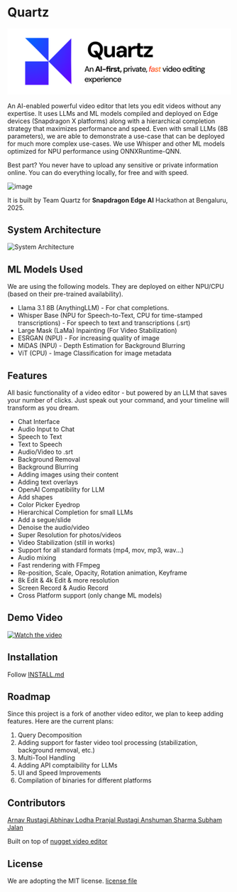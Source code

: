 # Quartz
![Quartz Banner](./banner.png)

An AI-enabled powerful video editor that lets you edit videos without any expertise. It uses LLMs and ML models compiled and deployed on Edge devices (Snapdragon X platforms) along with a hierarchical completion strategy that maximizes performance and speed. Even with small LLMs (8B parameters), we are able to demonstrate a use-case that can be deployed for much more complex use-cases. We use Whisper and other ML models optimized for NPU performance using ONNXRuntime-QNN.

Best part? You never have to upload any sensitive or private information online. You can do everything locally, for free and with speed.

![image](https://github.com/user-attachments/assets/78b6e96a-b642-49d6-9832-3df712e1dda2)

It is built by Team Quartz for **Snapdragon Edge AI** Hackathon at Bengaluru, 2025.


## System Architecture
![System Architecture](https://github.com/user-attachments/assets/42a349c7-2bf0-4229-9183-488c42377c72)

## ML Models Used

We are using the following models. They are deployed on either NPU/CPU (based on their pre-trained availability).
- Llama 3.1 8B (AnythingLLM) - For chat completions.
- Whisper Base (NPU for Speech-to-Text, CPU for time-stamped transcriptions) - For speech to text and transcriptions (.srt)
- Large Mask (LaMa) Inpainting (For Video Stabilization)
- ESRGAN (NPU) - For increasing quality of image
- MiDAS (NPU) - Depth Estimation for Background Blurring 
- ViT (CPU) - Image Classification for image metadata  
## Features
All basic functionality of a video editor - but powered by an LLM that saves your number of clicks. Just speak out your command, and your timeline will transform as you dream.

- Chat Interface
- Audio Input to Chat
- Speech to Text
- Text to Speech
- Audio/Video to .srt
- Background Removal
- Background Blurring
- Adding images using their content
- Adding text overlays 
- OpenAI Compatibility for LLM
- Add shapes
- Color Picker Eyedrop
- Hierarchical Completion for small LLMs
- Add a segue/slide
- Denoise the audio/video
- Super Resolution for photos/videos
- Video Stabilization (still in works)
- Support for all standard formats (mp4, mov, mp3, wav...)
- Audio mixing
- Fast rendering with FFmpeg
- Re-position, Scale, Opacity, Rotation animation, Keyframe
- 8k Edit & 4k Edit & more resolution
- Screen Record & Audio Record
- Cross Platform support (only change ML models)


## Demo Video

[![Watch the video](https://img.youtube.com/vi/u13IzlR6sGU/0.jpg)](https://youtu.be/u13IzlR6sGU)


## Installation

Follow [INSTALL.md](INSTALL.md)

## Roadmap

Since this project is a fork of another video editor, we plan to keep adding features. Here are the current plans:
1. Query Decomposition
2. Adding support for faster video tool processing (stabilization, background removal, etc.)
3. Multi-Tool Handling
4. Adding API comptaibility for LLMs
5. UI and Speed Improvements
6. Compilation of binaries for different platforms

## Contributors

 <a href = "https://github.com/thearnavrustagi">
   Arnav Rustagi
 </a>
 
 
 <a href = "https://github.com/thisabhinav26">
   Abhinav Lodha
 </a>
 
 
 <a href = "https://github.com/pjrcodes">
   Pranjal Rustagi
 </a>

 
 <a href = "https://github.com/and-human">
   Anshuman Sharma
 </a>

 
 <a href = "https://github.com/jalansubham7">
   Subham Jalan
 </a>

Built on top of [nugget video editor](https://github.com/cartesiancs/nugget-app)
## License

We are adopting the MIT license. [license file](./LICENSE)

